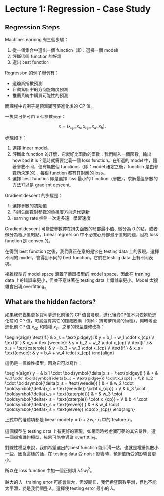 # Lecture 1: Regression - Case Study

## Regression Steps

Machine Learning 有三個步驟：

1. 從一個集合中選出一個 function（即：選擇一個 model）
2. 評斷這個 function 的好壞
3. 選出 best function

Regression 的例子舉例有：

- 道瓊斯指數預測
- 自動駕駛中的方向盤角度預測
- 推薦系統中購買可能性的預測

而課程中的例子是預測寶可夢進化後的 CP 值。

一隻寶可夢可由 5 個參數表示：

$$x = (x_{cp}, x_s, x_{hp}, x_w, x_h).$$

步驟如下：

1. 選擇 linear model。
2. 評斷此 function 的好壞，它就好比函數的函數：我們輸入一個函數，輸出 how bad it is？這時就需要定義一個 loss function。在所選的 model 中，隨著參數不同，便有無數個 functions（即：model 確定之後，function 是由參數所決定的），每個 function 都有其對應的 loss。
3. 選擇 best function 即是選擇 loss 最小的 function（參數），求解最佳參數的方法可以是 gradient descent。

Gradient descent 的步驟是：

1. 選擇參數的初始值
2. 向損失函數對參數的負梯度方向迭代更新
3. learning rate 控制一次走多遠、學習速度

Gradient descent 可能使參數停在損失函數的局部最小值、微分為 $0$ 的點，或者微分為極小值的點。Linear regression 中不必擔心局部最小值的問題，因為 loss function 是 convex 的。

在得到 best function 之後，我們真正在意的是它在 testing data 上的表現。選擇不同的 model，會得到不同的 best function，它們在testing data 上有不同表現。

複雜模型的 model space 涵蓋了簡單模型的 model space，因此在 training data 上的錯誤率更小，但並不意味著在 testing data 上錯誤率更小。Model 太複雜會出現 overfitting。

## What are the hidden factors?

如果我們收集更多寶可夢進化前後的 CP 值會發現，進化後的CP值不只依賴於進化前的 CP 值，可能還有其它的隱藏因素（例如：寶可夢所屬的物種）。同時考慮進化前 CP 值 $x_{cp}$ 和物種 $x_s$，之前的模型要修改為：

\begin{align}
\text{if } & x_s = \text{pidgey}:   & y = b_1 + w_1 \cdot x_{cp} \\\\
\text{if } & x_s = \text{weedle}:   & y = b_2 + w_2 \cdot x_{cp} \\\\
\text{if } & x_s = \text{caterpie}: & y = b_3 + w_3 \cdot x_{cp} \\\\
\text{if } & x_s = \text{eevee}:    & y = b_4 + w_4 \cdot x_{cp}
\end{align}

這仍是一個線性模型，因為它可以寫作：

\begin{align}
y = & b_1 \cdot \boldsymbol{\delta(x_s = \text{pidgey})  } & + & w_1 \cdot \boldsymbol{\delta(x_s = \text{pidgey})   \cdot x_{cp}} + \\\\
    & b_2 \cdot \boldsymbol{\delta(x_s = \text{weedle})  } & + & w_2 \cdot \boldsymbol{\delta(x_s = \text{weedle})   \cdot x_{cp}} + \\\\
    & b_3 \cdot \boldsymbol{\delta(x_s = \text{caterpie})} & + & w_3 \cdot \boldsymbol{\delta(x_s = \text{caterpie}) \cdot x_{cp}} + \\\\
    & b_4 \cdot \boldsymbol{\delta(x_s = \text{eevee})   } & + & w_4 \cdot \boldsymbol{\delta(x_s = \text{eevee})    \cdot x_{cp}}
\end{align}

上式中的粗體項都是 linear model $y = b + \Sigma w_i \cdot x_i$ 中的 feature $x_i$。

這個模型在 testing data 上有更好的表現，如果同時考慮寶可夢的其它屬性，選一個很複雜的模型，結果可能會導致 overfitting。

對線性模型來說，我們希望選出的 best function 能平滑一點，也就是權重係數小一些，因為這樣的話，在 testing data 受 noise 影響時，預測值所受的影響會更小。

所以在 loss function 中加一個正則項 $\lambda\Sigma w_i^2$。

越大的 $\lambda$，training error 可能會越大，但沒關仰，我們希望函數平滑，但也不能太平滑，於是我們調整 $\lambda$，選擇使 testing error 最小的 $\lambda$。
